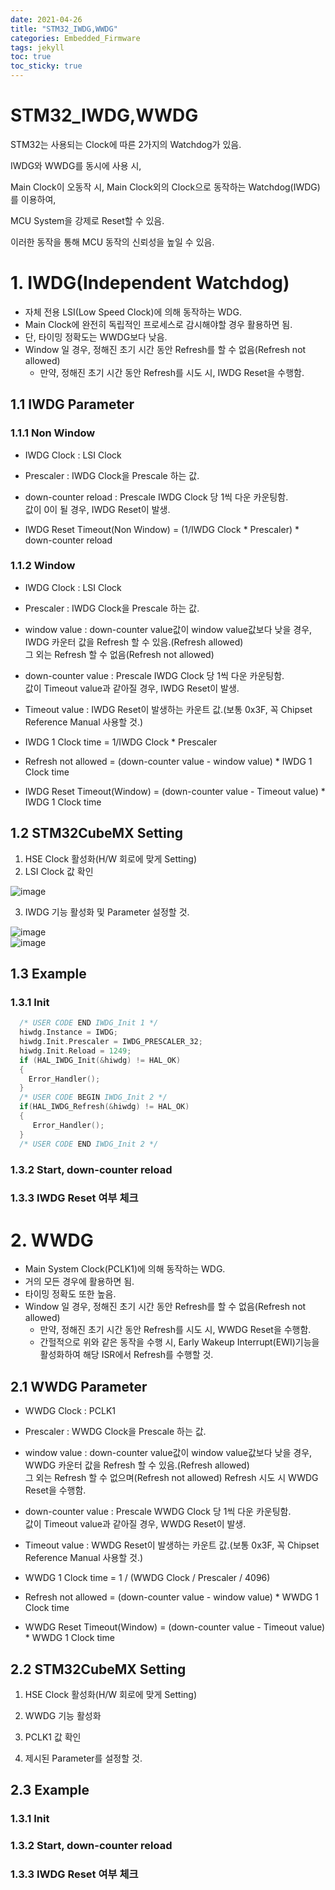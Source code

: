 ```yaml
---
date: 2021-04-26
title: "STM32_IWDG,WWDG"
categories: Embedded_Firmware
tags: jekyll
toc: true  
toc_sticky: true 
---
```


STM32_IWDG,WWDG
=============

STM32는 사용되는 Clock에 따른 2가지의 Watchdog가 있음.    

IWDG와 WWDG를 동시에 사용 시,    

Main Clock이 오동작 시, Main Clock외의 Clock으로 동작하는 Watchdog(IWDG)를 이용하여,    

MCU System을 강제로 Reset할 수 있음.    

이러한 동작을 통해 MCU 동작의 신뢰성을 높일 수 있음.

# 1. IWDG(Independent Watchdog)
* 자체 전용 LSI(Low Speed Clock)에 의해 동작하는 WDG.
* Main Clock에 완전히 독립적인 프로세스로 감시해야할 경우 활용하면 됨.
* 단, 타이밍 정확도는 WWDG보다 낮음.    
* Window 일 경우, 정해진 초기 시간 동안 Refresh를 할 수 없음(Refresh not allowed)
    * 만약, 정해진 초기 시간 동안 Refresh를 시도 시, IWDG Reset을 수행함.

## 1.1 IWDG Parameter
### 1.1.1 Non Window
* IWDG Clock : LSI Clock
* Prescaler : IWDG Clock을 Prescale 하는 값.
* down-counter reload : Prescale IWDG Clock 당 1씩 다운 카운팅함.    
                        값이 0이 될 경우, IWDG Reset이 발생.    
                        
* IWDG Reset Timeout(Non Window) = (1/IWDG Clock * Prescaler) * down-counter reload
                        
### 1.1.2 Window
* IWDG Clock : LSI Clock
* Prescaler : IWDG Clock을 Prescale 하는 값.
* window value : down-counter value값이 window value값보다 낮을 경우, IWDG 카운터 값을 Refresh 할 수 있음.(Refresh allowed)    
                 그 외는 Refresh 할 수 없음(Refresh not allowed)
* down-counter value : Prescale IWDG Clock 당 1씩 다운 카운팅함.    
                       값이 Timeout value과 같아질 경우, IWDG Reset이 발생. 
* Timeout value : IWDG Reset이 발생하는 카운트 값.(보통 0x3F, 꼭 Chipset Reference Manual 사용할 것.)
                       
* IWDG 1 Clock time = 1/IWDG Clock * Prescaler   
* Refresh not allowed = (down-counter value - window value) * IWDG 1 Clock time
* IWDG Reset Timeout(Window) = (down-counter value - Timeout value) * IWDG 1 Clock time
   
## 1.2 STM32CubeMX Setting
1. HSE Clock 활성화(H/W 회로에 맞게 Setting)
2. LSI Clock 값 확인    

![image](https://user-images.githubusercontent.com/79636864/117083748-5ba6a880-ad80-11eb-99a7-400058f82882.png)    

3. IWDG 기능 활성화 및 Parameter 설정할 것.

![image](https://user-images.githubusercontent.com/79636864/117083869-a7595200-ad80-11eb-9241-146a46adc76c.png)    
![image](https://user-images.githubusercontent.com/79636864/117083886-ae806000-ad80-11eb-8104-70d67347ca01.png)    

## 1.3 Example

### 1.3.1 Init
~~~c++
  /* USER CODE END IWDG_Init 1 */
  hiwdg.Instance = IWDG;
  hiwdg.Init.Prescaler = IWDG_PRESCALER_32;
  hiwdg.Init.Reload = 1249;
  if (HAL_IWDG_Init(&hiwdg) != HAL_OK)
  {
    Error_Handler();
  }
  /* USER CODE BEGIN IWDG_Init 2 */
  if(HAL_IWDG_Refresh(&hiwdg) != HAL_OK)
  {
	 Error_Handler();
  }
  /* USER CODE END IWDG_Init 2 */
~~~    



### 1.3.2 Start, down-counter reload

### 1.3.3 IWDG Reset 여부 체크


# 2. WWDG
* Main System Clock(PCLK1)에 의해 동작하는 WDG.
* 거의 모든 경우에 활용하면 됨.
* 타이밍 정확도 또한 높음.  
* Window 일 경우, 정해진 초기 시간 동안 Refresh를 할 수 없음(Refresh not allowed)
    * 만약, 정해진 초기 시간 동안 Refresh를 시도 시, WWDG Reset을 수행함.
    * 간헐적으로 위와 같은 동작을 수행 시,
      Early Wakeup Interrupt(EWI)기능을 활성화하여 해당 ISR에서 Refresh를 수행할 것.
      
## 2.1 WWDG Parameter
* WWDG Clock : PCLK1
* Prescaler : WWDG Clock을 Prescale 하는 값.
* window value : down-counter value값이 window value값보다 낮을 경우, WWDG 카운터 값을 Refresh 할 수 있음.(Refresh allowed)    
                 그 외는 Refresh 할 수 없으며(Refresh not allowed) Refresh 시도 시 WWDG Reset을 수행함.
* down-counter value : Prescale WWDG Clock 당 1씩 다운 카운팅함.    
                       값이 Timeout value과 같아질 경우, WWDG Reset이 발생. 
* Timeout value : WWDG Reset이 발생하는 카운트 값.(보통 0x3F, 꼭 Chipset Reference Manual 사용할 것.)
                       
* WWDG 1 Clock time = 1 / (WWDG Clock / Prescaler / 4096)
* Refresh not allowed = (down-counter value - window value) * WWDG 1 Clock time
* WWDG Reset Timeout(Window) = (down-counter value - Timeout value) * WWDG 1 Clock time    

## 2.2 STM32CubeMX Setting
1. HSE Clock 활성화(H/W 회로에 맞게 Setting)    



2. WWDG 기능 활성화    

3. PCLK1 값 확인
5. 제시된 Parameter를 설정할 것.  
      
## 2.3 Example

### 1.3.1 Init

### 1.3.2 Start, down-counter reload

### 1.3.3 IWDG Reset 여부 체크
